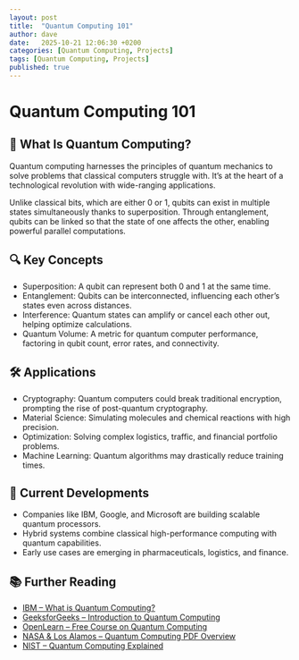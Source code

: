 ```yaml
---
layout: post
title:  "Quantum Computing 101"
author: dave
date:   2025-10-21 12:06:30 +0200
categories: [Quantum Computing, Projects]
tags: [Quantum Computing, Projects]
published: true
---
```


# Quantum Computing 101

## 🧠 What Is Quantum Computing?
Quantum computing harnesses the principles of quantum mechanics to solve problems that classical computers struggle with. It’s at the heart of a technological revolution with wide-ranging applications.

Unlike classical bits, which are either 0 or 1, qubits can exist in multiple states simultaneously thanks to superposition. Through entanglement, qubits can be linked so that the state of one affects the other, enabling powerful parallel computations.


## 🔍 Key Concepts
-  Superposition: A qubit can represent both 0 and 1 at the same time.
-  Entanglement: Qubits can be interconnected, influencing each other’s states even across distances.
-  Interference: Quantum states can amplify or cancel each other out, helping optimize calculations.
-  Quantum Volume: A metric for quantum computer performance, factoring in qubit count, error rates, and connectivity.


## 🛠️ Applications
- Cryptography: Quantum computers could break traditional encryption, prompting the rise of post-quantum cryptography.
- Material Science: Simulating molecules and chemical reactions with high precision.
- Optimization: Solving complex logistics, traffic, and financial portfolio problems.
- Machine Learning: Quantum algorithms may drastically reduce training times.

## 🧪 Current Developments
- Companies like IBM, Google, and Microsoft are building scalable quantum processors.
- Hybrid systems combine classical high-performance computing with quantum capabilities.
- Early use cases are emerging in pharmaceuticals, logistics, and finance.

## 📚 Further Reading
- [IBM – What is Quantum Computing?](https://www.ibm.com/think/topics/quantum-computing)
- [GeeksforGeeks – Introduction to Quantum Computing](https://www.geeksforgeeks.org/blogs/introduction-quantum-computing/)
- [OpenLearn – Free Course on Quantum Computing](https://www.open.edu/openlearn/science-maths-technology/introduction-quantum-computing)
- [NASA & Los Alamos – Quantum Computing PDF Overview](https://ntrs.nasa.gov/api/citations/20220016348/downloads/PakinRieffel_IntroToQC_SC22.pdf)
- [NIST – Quantum Computing Explained](https://www.nist.gov/quantum-information-science/quantum-computing-explained)